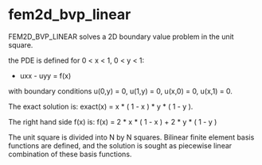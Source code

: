 # fem2d_bvp_linear

FEM2D_BVP_LINEAR solves a 2D boundary value problem in the unit square.

the PDE is defined for 0 < x < 1, 0 < y < 1:

- uxx - uyy = f(x)

with boundary conditions
  u(0,y) = 0,
  u(1,y) = 0,
  u(x,0) = 0,
  u(x,1) = 0.

The exact solution is:
  exact(x) = x * ( 1 - x ) * y * ( 1 - y ).

The right hand side f(x) is:
  f(x) = 2 * x * ( 1 - x ) + 2 * y * ( 1 - y )

The unit square is divided into N by N squares.  Bilinear finite
element basis functions are defined, and the solution is sought as 
piecewise linear combination of these basis functions.
